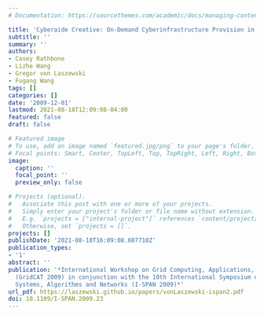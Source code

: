 ```yaml
---
# Documentation: https://sourcethemes.com/academic/docs/managing-content/

title: 'Cyberaide Creative: On-Demand Cyberinfrastructure Provision in Clouds'
subtitle: ''
summary: ''
authors:
- Casey Rathbone
- Lizhe Wang
- Gregor von Laszewski
- Fugang Wang
tags: []
categories: []
date: '2009-12-01'
lastmod: 2021-08-18T12:09:08-04:00
featured: false
draft: false

# Featured image
# To use, add an image named `featured.jpg/png` to your page's folder.
# Focal points: Smart, Center, TopLeft, Top, TopRight, Left, Right, BottomLeft, Bottom, BottomRight.
image:
  caption: ''
  focal_point: ''
  preview_only: false

# Projects (optional).
#   Associate this post with one or more of your projects.
#   Simply enter your project's folder or file name without extension.
#   E.g. `projects = ["internal-project"]` references `content/project/deep-learning/index.md`.
#   Otherwise, set `projects = []`.
projects: []
publishDate: '2021-08-18T16:09:08.607710Z'
publication_types:
- '1'
abstract: ''
publication: '*International Workshop on Grid Computing, Applications, and Technologies
  (GridCAT 2009) in conjunction with the 10th International Symposium on Pervasive
  Systems, Algorithms and Networks (I-SPAN 2009)*'
url_pdf: https://laszewski.github.io/papers/vonLaszewski-ispan2.pdf
doi: 10.1109/I-SPAN.2009.23
---
```


